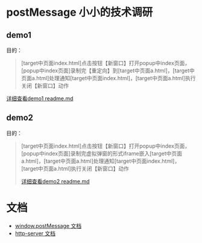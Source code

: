 # postMessage 小小的技术调研

## demo1

目的：

> [target中页面index.html]点击按钮【新窗口】打开popup中index页面，[popup中index页面]录制完【重定向】到[target中页面a.html]，[target中页面a.html]处理通知[target中页面index.html]，[target中页面a.html]执行关闭【新窗口】动作

[详细查看demo1 readme.md](./demo1/readme.md)

## demo2

目的：

> [target中页面index.html]点击按钮【新窗口】打开popup中index页面，[popup中index页面]录制完虚拟弹窗的形式iframe嵌入[target中页面a.html]，[target中页面a.html]处理通知[target中页面index.html]，[target中页面a.html]执行关闭【新窗口】动作
> 
> [详细查看demo2 readme.md](./demo2/readme.md)


# 文档

- [window.postMessage 文档](https://developer.mozilla.org/zh-CN/docs/Web/API/Window/postMessage)
- [http-server 文档](https://github.com/indexzero/http-server)